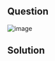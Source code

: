## Question

![image](https://github.com/user-attachments/assets/666d6e42-539b-4e7d-a5f7-78945d26747c)

## Solution


